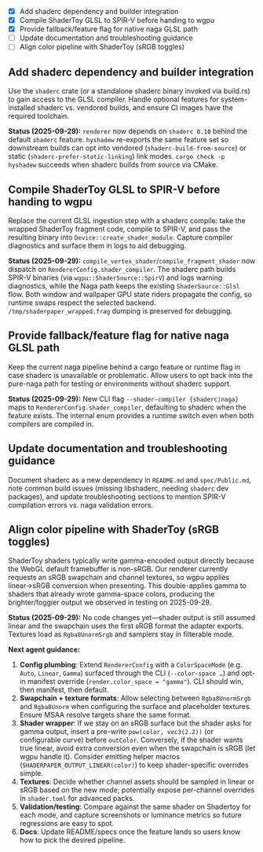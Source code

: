 - [x] Add shaderc dependency and builder integration
- [x] Compile ShaderToy GLSL to SPIR-V before handing to wgpu
- [x] Provide fallback/feature flag for native naga GLSL path
- [ ] Update documentation and troubleshooting guidance
- [ ] Align color pipeline with ShaderToy (sRGB toggles)

## Add shaderc dependency and builder integration
Use the `shaderc` crate (or a standalone shaderc binary invoked via build.rs) to gain access to the GLSL compiler. Handle optional features for system-installed shaderc vs. vendored builds, and ensure CI images have the required toolchain.

**Status (2025-09-29):** `renderer` now depends on `shaderc 0.10` behind the default `shaderc` feature. `hyshadew` re-exports the same feature set so downstream builds can opt into vendored (`shaderc-build-from-source`) or static (`shaderc-prefer-static-linking`) link modes. `cargo check -p hyshadew` succeeds when shaderc builds from source via CMake.

## Compile ShaderToy GLSL to SPIR-V before handing to wgpu
Replace the current GLSL ingestion step with a shaderc compile: take the wrapped ShaderToy fragment code, compile to SPIR-V, and pass the resulting binary into `Device::create_shader_module`. Capture compiler diagnostics and surface them in logs to aid debugging.

**Status (2025-09-29):** `compile_vertex_shader`/`compile_fragment_shader` now dispatch on `RendererConfig.shader_compiler`. The shaderc path builds SPIR-V binaries (via `wgpu::ShaderSource::SpirV`) and logs warning diagnostics, while the Naga path keeps the existing `ShaderSource::Glsl` flow. Both window and wallpaper GPU state riders propagate the config, so runtime swaps respect the selected backend. `/tmp/shaderpaper_wrapped.frag` dumping is preserved for debugging.

## Provide fallback/feature flag for native naga GLSL path
Keep the current naga pipeline behind a cargo feature or runtime flag in case shaderc is unavailable or problematic. Allow users to opt back into the pure-naga path for testing or environments without shaderc support.

**Status (2025-09-29):** New CLI flag `--shader-compiler {shaderc|naga}` maps to `RendererConfig.shader_compiler`, defaulting to shaderc when the feature exists. The internal enum provides a runtime switch even when both compilers are compiled in.

## Update documentation and troubleshooting guidance
Document shaderc as a new dependency in `README.md` and `spec/Public.md`, note common build issues (missing libshaderc, needing `shaderc` dev packages), and update troubleshooting sections to mention SPIR-V compilation errors vs. naga validation errors.

## Align color pipeline with ShaderToy (sRGB toggles)
ShaderToy shaders typically write gamma-encoded output directly because the WebGL default framebuffer is non-sRGB. Our renderer currently requests an sRGB swapchain and channel textures, so wgpu applies linear→sRGB conversion when presenting. This double-applies gamma to shaders that already wrote gamma-space colors, producing the brighter/foggier output we observed in testing on 2025-09-29.

**Status (2025-09-29):** No code changes yet—shader output is still assumed linear and the swapchain uses the first sRGB format the adapter exports. Textures load as `Rgba8UnormSrgb` and samplers stay in filterable mode.

**Next agent guidance:**
1. **Config plumbing**: Extend `RendererConfig` with a `ColorSpaceMode` (e.g. `Auto`, `Linear`, `Gamma`) surfaced through the CLI (`--color-space …`) and opt-in manifest override (`render.color_space = "gamma"`). CLI should win, then manifest, then default.
2. **Swapchain + texture formats**: Allow selecting between `Rgba8UnormSrgb` and `Rgba8Unorm` when configuring the surface and placeholder textures. Ensure MSAA resolve targets share the same format.
3. **Shader wrapper**: If we stay on an sRGB surface but the shader asks for gamma output, insert a pre-write `pow(color, vec3(2.2))` (or configurable curve) before `outColor`. Conversely, if the shader wants true linear, avoid extra conversion even when the swapchain is sRGB (let wgpu handle it). Consider emitting helper macros (`SHADERPAPER_OUTPUT_LINEAR(color)`) to keep shader-specific overrides simple.
4. **Textures**: Decide whether channel assets should be sampled in linear or sRGB based on the new mode; potentially expose per-channel overrides in `shader.toml` for advanced packs.
5. **Validation/testing**: Compare against the same shader on Shadertoy for each mode, and capture screenshots or luminance metrics so future regressions are easy to spot.
6. **Docs**: Update README/specs once the feature lands so users know how to pick the desired pipeline.
